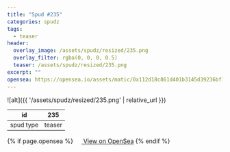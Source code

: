 ```yaml
---
title: "Spud #235"
categories: spudz
tags:
  - teaser
header:
  overlay_image: /assets/spudz/resized/235.png
  overlay_filter: rgba(0, 0, 0, 0.5)
  teaser: /assets/spudz/resized/235.png
excerpt: ""
opensea: https://opensea.io/assets/matic/0x112d18c861d401b3145d39236bf149f01e18beed/235
---
```

![alt]({{ '/assets/spudz/resized/235.png' | relative_url }})

| id | 235 |
|-|-|
| spud type | teaser |

{% if page.opensea %}
<a href="{{page.opensea}}" class="btn btn--info" onclick="window.open(this.href, '_blank'); return false;"><img src="/assets/images/opensea.svg" width="16px"><span>  View on OpenSea</span></a>
{% endif %}
